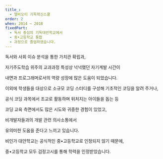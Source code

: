 ```yaml
---
title_:
  - 엘비오티 기독혁신스쿨
order: 2
when: 2014 ~ 2018
fixedPart:
  - 독서 중심의 기독대안학교에서
  - 중•고등학교 통합
  - 과정으로 졸업하였습니다.
---
```


<span class="nw">독서와 사회 이슈</span>
<span class="nw">분석을 통한 가치관 확립과,</span>

<span class="nw">자기주도학습 위주의</span>
<span class="nw">교과과정 특성상</span>
<span class="nw">넉넉했던 자기계발 시간이</span>

<span class="nw">내면과 프로그래머로서의</span>
<span class="nw">역량 성장에</span>
<span class="nw">많은 도움이 되었습니다.</span>

<span class="nw">이외에 학생들을 대상으로</span>
<span class="nw">소규모 코딩 스터디를 구성해</span>
<span class="nw">기초적인 코딩을 알려 주거나,</span>

<span class="nw">공식 코딩 과목에서</span>
<span class="nw">조교로 활동하며</span>
<span class="nw">뒤처지는 아이들을 돕는 등</span>

<span class="nw">코딩 교육 측면에서도</span>
<span class="nw">많은 시도와 귀중한 경험이 있었고,</span>

<span class="nw">비개발자들과의 개발 관련 의사소통에서</span>

<span class="nw">유의미한 도움을 준다고</span>
<span class="nw">느끼고 있습니다.</span>

<span class="nw">비인가 대안학교는 공식적인</span>
<span class="nw">중•고등학교로 인정되지 않기 때문에,</span>

<span class="nw">중•고등학교 모두 검정고시를 통해</span>
<span class="nw">학력을 인정받았습니다.</span>
